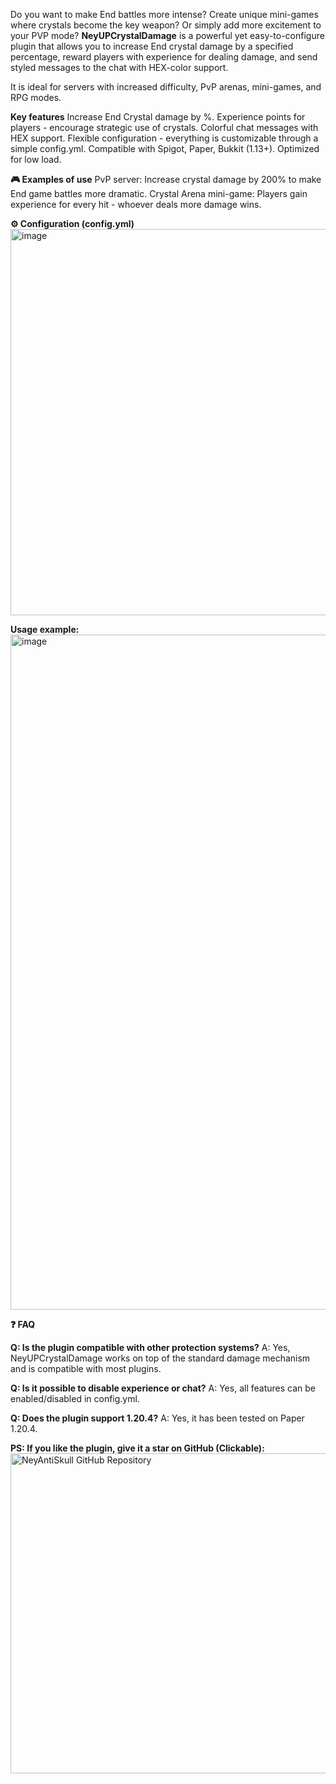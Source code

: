 Do you want to make End battles more intense? Create unique mini-games where crystals become the key weapon? Or simply add more excitement to your PVP mode? **NeyUPCrystalDamage** is a powerful yet easy-to-configure plugin that allows you to increase End crystal damage by a specified percentage, reward players with experience for dealing damage, and send styled messages to the chat with HEX-color support.

It is ideal for servers with increased difficulty, PvP arenas, mini-games, and RPG modes.

**Key features​**
Increase End Crystal damage by %.
Experience points for players - encourage strategic use of crystals.
Colorful chat messages with HEX support.
Flexible configuration - everything is customizable through a simple config.yml.
Compatible with Spigot, Paper, Bukkit (1.13+).
Optimized for low load.

**🎮 Examples of use​**
PvP server: Increase crystal damage by 200% to make End game battles more dramatic.
Crystal Arena mini-game: Players gain experience for every hit - whoever deals more damage wins.

**⚙️ Configuration (config.yml)​**
<img width="844" height="618" alt="image" src="https://github.com/user-attachments/assets/9db269f5-bd2e-473e-95ab-90346979d890" />

**Usage example:**
<img width="1920" height="1080" alt="image" src="https://github.com/user-attachments/assets/8be00c60-1190-48a9-9a68-7005b968545c" />

**❓ FAQ**

**Q: Is the plugin compatible with other protection systems?**
A: Yes, NeyUPCrystalDamage works on top of the standard damage mechanism and is compatible with most plugins.

**Q: Is it possible to disable experience or chat?**
A: Yes, all features can be enabled/disabled in config.yml.

**Q: Does the plugin support 1.20.4?**
A: Yes, it has been tested on Paper 1.20.4.

**PS: If you like the plugin, give it a star on GitHub (Clickable):**
<a href="https://github.com/KirillGrachev/NeyAntiSkull/" target="_blank" rel="noopener noreferrer">
  <img width="768" height="512" alt="NeyAntiSkull GitHub Repository" src="https://github.com/user-attachments/assets/071ca426-f1b4-426d-89b5-c449a31f0c64" />
</a>

